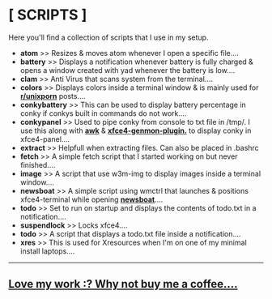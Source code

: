 # [ SCRIPTS ]

Here you'll find a collection of scripts that I use in my setup.

+ **atom** >> Resizes & moves atom whenever I open a specific file....
+ **battery** >> Displays a notification whenever battery is fully charged & opens a window created with yad whenever the battery is low....
+ **clam** >> Anti Virus that scans system from the terminal....
+ **colors** >> Displays colors inside a terminal window & is mainly used for [**r/unixporn**](https://www.reddit.com/r/unixporn/) posts....
+ **conkybattery** >> This can be used to display battery percentage in conky if conkys built in commands do not work....
+ **conkypanel** >> Used to pipe conky from console to txt file in /tmp/. I use this along with [**awk**](https://linux.die.net/man/1/awk) & [**xfce4-genmon-plugin.**](https://goodies.xfce.org/projects/panel-plugins/xfce4-genmon-plugin) to display conky in xfce4-panel....
+ **extract** >> Helpfull when extracting files. Can also be placed in .bashrc
+ **fetch** >> A simple fetch script that I started working on but never finished....
+ **image** >> A script that use w3m-img to display images inside a terminal window....
+ **newsboat** >> A simple script using wmctrl that launches & positions xfce4-terminal while opening [**newsboat**](https://newsboat.org/)....
+ **todo** >> Set to run on startup and displays the contents of todo.txt in a notification....
+ **suspendlock** >> Locks xfce4....
+ **todo** >> A script that displays a todo.txt file inside a notification....
+ **xres** >> This is used for Xresources when I'm on one of my minimal install laptops....

----

## [Love my work :? Why not buy me a coffee....](https://paypal.me/furycd001?locale.x=en_GB)
